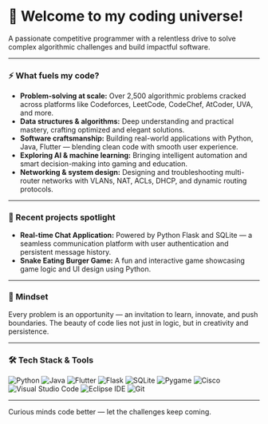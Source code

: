 # 👋 Welcome to my coding universe!

A passionate competitive programmer with a relentless drive to solve complex algorithmic challenges and build impactful software.

---

### ⚡ What fuels my code?

- **Problem-solving at scale:** Over 2,500 algorithmic problems cracked across platforms like Codeforces, LeetCode, CodeChef, AtCoder, UVA, and more.
- **Data structures & algorithms:** Deep understanding and practical mastery, crafting optimized and elegant solutions.
- **Software craftsmanship:** Building real-world applications with Python, Java, Flutter — blending clean code with smooth user experience.
- **Exploring AI & machine learning:** Bringing intelligent automation and smart decision-making into gaming and education.
- **Networking & system design:** Designing and troubleshooting multi-router networks with VLANs, NAT, ACLs, DHCP, and dynamic routing protocols.

---

### 🚀 Recent projects spotlight

- **Real-time Chat Application:** Powered by Python Flask and SQLite — a seamless communication platform with user authentication and persistent message history.
- **Snake Eating Burger Game:** A fun and interactive game showcasing game logic and UI design using Python.


---

### 🎯 Mindset

Every problem is an opportunity — an invitation to learn, innovate, and push boundaries. The beauty of code lies not just in logic, but in creativity and persistence.

---

### 🛠️ Tech Stack & Tools

![Python](https://img.shields.io/badge/Python-3776AB?style=for-the-badge&logo=python&logoColor=white)
![Java](https://img.shields.io/badge/Java-ED8B00?style=for-the-badge&logo=openjdk&logoColor=white)
![Flutter](https://img.shields.io/badge/Flutter-02569B?style=for-the-badge&logo=flutter&logoColor=white)
![Flask](https://img.shields.io/badge/Flask-000000?style=for-the-badge&logo=flask&logoColor=white)
![SQLite](https://img.shields.io/badge/SQLite-003B57?style=for-the-badge&logo=sqlite&logoColor=white)
![Pygame](https://img.shields.io/badge/Pygame-000000?style=for-the-badge&logo=pygame&logoColor=white)
![Cisco](https://img.shields.io/badge/Cisco-1BA0D7?style=for-the-badge&logo=cisco&logoColor=white)
![Visual Studio Code](https://img.shields.io/badge/VSCode-007ACC?style=for-the-badge&logo=visual-studio-code&logoColor=white)
![Eclipse IDE](https://img.shields.io/badge/Eclipse-2C2255?style=for-the-badge&logo=eclipse&logoColor=white)
![Git](https://img.shields.io/badge/Git-F05032?style=for-the-badge&logo=git&logoColor=white)


---

Curious minds code better — let the challenges keep coming.
